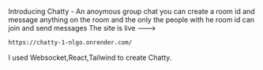 Introducing Chatty - An anoymous group chat you can create a room id and message anything on the room and the only the people with he room id can join and send messages
The site is live ---> 
```bash 
https://chatty-1-nlgo.onrender.com/
```
I used Websocket,React,Tailwind to create Chatty.
